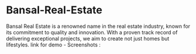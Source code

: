# Bansal-Real-Estate
Bansal Real Estate is a renowned name in the real estate industry, known for its commitment to quality and innovation. With a proven track record of delivering exceptional projects, we aim to create not just homes but lifestyles.
link for demo - 
Screenshots : 
